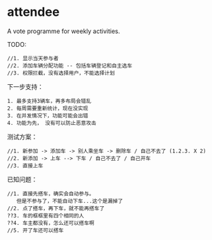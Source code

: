 attendee
========

A vote programme for weekly activities.

TODO:

	//1. 显示当天参与者
	//2. 添加车辆分配功能 -- 包括车辆登记和自主选车
	//3. 权限拦截，没有选择用户，不能选择计划


下一步支持：

	1. 最多支持3辆车，再多布局会错乱
	2. 每周需要重新统计，现在没实现
	3. 在并发情况下，功能可能会出错
	4. 功能为先， 没有可以防止恶意攻击

测试方案：

	//1. 新参加 -> 添加车 -> 别人乘坐车 -> 删除车 / 自己不去了 (1.2.3. X 2)
	//2. 新添加 -> 上车 --> 下车 / 自己不去了 / 自己开车
	//3. 直接上车

已知问题：

	//1. 直接先搭车，确实会自动参与。
	   但是不参与了，不能自动下车...这个是漏掉了
	//2. 点了搭车，再下车，就不能再搭车了
	??3. 车的框框里有四个相同的人
	??4. 车主都没有，怎么还可以搭车啊
	//5. 开了车还可以搭车